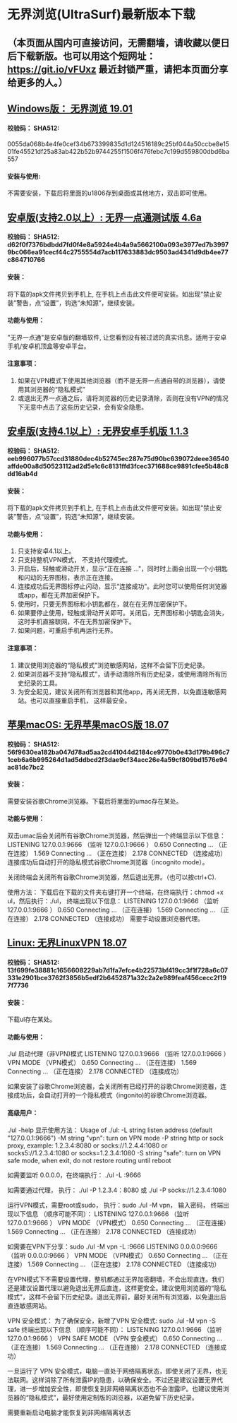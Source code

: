 # 无界浏览(UltraSurf)最新版本下载
## （本页面从国内可直接访问，无需翻墙，请收藏以便日后下载新版。也可以用这个短网址： https://git.io/vFUxz 最近封锁严重，请把本页面分享给更多的人。）

## [Windows版： 无界浏览 19.01](https://raw.githubusercontent.com/wujieliulan/download/master/u.zip)

#### 校验码： SHA512:
0055da068b4e4fe0cef34b673399835d1d124516189c25bf044a50ccbe8e1501fe45521df25a83ab422b52b9744255f1506f476febc7c199d559800dbd6ba557

#### 安装与使用:
不需要安装，下载后将里面的u1806存到桌面或其他地方，双击即可使用。


## [安卓版(支持2.0以上）: 无界一点通测试版 4.6a](https://raw.githubusercontent.com/wujieliulan/download/master/um.apk)

#### 校验码： SHA512:  d62f0f7376bdbdd7fd0f4e8a5924e4b4a9a5662100a093e3977ed7b39979bc066ea91cecf44c2755554d7acb117633883dc9503ad4341d9db4ee77c864710766

#### 安装：

将下载的apk文件拷贝到手机上, 在手机上点击此文件便可安装。如出现“禁止安装”警告，点“设置”，钩选“未知源”，继续安装。

#### 功能与使用：

"无界一点通"是安卓版的翻墙软件, 让您看到没有被过滤的真实讯息。适用于安卓手机/安卓机顶盒等安卓平台。

#### 注意事项：
1. 如果在VPN模式下使用其他浏览器（而不是无界一点通自带的浏览器），请使用其浏览器的“隐私模式”
2. 或退出无界一点通之后，请将浏览器的历史记录清除，否则在没有VPN的情况下无意中点击了这些历史记录，会有安全隐患。


## [安卓版(支持4.1以上）: 无界安卓手机版 1.1.3](https://raw.githubusercontent.com/wujieliulan/download/master/u.apk)

#### 校验码： SHA512: eeb996077b57ccd31880dec4b52745ec287e75d90bc639072deee36540affde00a8d50523112ad2d5e1c6c8131ffd3fcec371688ce9891cfee5b48c8dd16ab4d

#### 安装：

将下载的apk文件拷贝到手机上, 在手机上点击此文件便可安装。如出现“禁止安装”警告，点“设置”，钩选“未知源”，继续安装。

#### 功能与使用：

1. 只支持安卓4.1以上。
2. 只支持整机VPN模式， 不支持代理模式。
3. 开启后，轻触或滑动开关，显示“正在连接 ..."，同时时上面会出现一个小钥匙和闪动的无界图标，表示正在连接。
4. 连接成功后无界图标停止闪动，显示“连接成功“。此时您可以使用任何浏览器或app，都在无界加密保护下。
5. 使用时，只要无界图标和小钥匙都在，就在在无界加密保护下。
6. 如果要停止使用，轻触或滑动开关即可。关闭后，无界图标和小钥匙会消失，这时手机直接联网，不在无界加密保护下。
7. 如果问题，可重启手机再运行无界。

#### 注意事项：
1. 建议使用浏览器的“隐私模式”浏览敏感网站，这样不会留下历史纪录。
2. 如果浏览器不支持“隐私模式”，请手动清除所有历史纪录，或使用清除所有历史纪录的工具。
3. 为安全起见，建议关闭所有浏览器和其他app，再关闭无界，以免直连敏感网站。也可以直接重启手机， 这样最安全。

## [苹果macOS: 无界苹果macOS版 18.07](https://raw.githubusercontent.com/wujieliulan/download/master/u.dmg)

#### 校验码： SHA512: 56f9630ea182ba047d78ad5aa2cd41044d2184ce9770b0e43d179b496c71ceb6a6b995264d1ad5ddbcd2f3dae9cf34acc26e4a59cf809bd1576e94ac81dc7bc2

#### 安装：

需要安装谷歌Chrome浏览器。下载后将里面的umac存在某处。

#### 功能与使用：

双击umac后会关闭所有谷歌Chrome浏览器，然后弹出一个终端显示以下信息：
LISTENING 127.0.0.1:9666 （监听 127.0.0.1:9666 ）
0.650 Connecting ... （正在连接）
1.569 Connecting ... （正在连接）
2.178 CONNECTED （连接成功）
连接成功后自动打开的隐私模式谷歌Chrome浏览器（incognito mode）。

关闭终端会关闭所有谷歌Chrome浏览器，然后退出无界。（也可以按ctrl+C).


使用方法：
下载后在下载的文件夹右键打开一个终端，在终端执行：chmod +x ul，然后执行：./ul， 终端出现以下信息：
LISTENING 127.0.0.1:9666 （监听 127.0.0.1:9666 ）
0.650 Connecting ... （正在连接）
1.569 Connecting ... （正在连接）
2.178 CONNECTED （连接成功）
需要手动设置浏览器代理。

## [Linux: 无界LinuxVPN 18.07](https://raw.githubusercontent.com/wujieliulan/download/master/ul)

#### 校验码： SHA512: 13f699fe38881c1656608229ab7d1fa7efce4b22573bf419cc3f1f728a6c07331e2901bce3762f3856b5edf2b6452871a32c2a2e989feaf456cecc2f197f7736

#### 安装：

下载ul存在某处。

#### 功能与使用：

./ul 启动代理（非VPN)模式
LISTENING 127.0.0.1:9666 （监听 127.0.0.1:9666 ）
VPN MODE （VPN模式）
0.650 Connecting ... （正在连接）
1.569 Connecting ... （正在连接）
2.178 CONNECTED （连接成功）

如果安装了谷歌Chrome浏览器，会关闭所有已经打开的谷歌Chrome浏览器，连接成功后，会自动打开的一个隐私模式（ingonito)的谷歌Chrome浏览器。

#### 高级用户：

./ul -help 显示使用方法：
Usage of ./ul:
-L string
listen address (default "127.0.0.1:9666")
-M string
"vpn": turn on VPN mode
-P string
http or sock proxy, example: 1.2.3.4:8080 or socks://1.2.4.4:1080 or socks5://1.2.3.4:1080 or socks=1.2.3.4:1080
-S string
"safe": turn on VPN safe mode, when exit, do not restore routing until reboot

如需要监听 0.0.0.0，在终端执行： ./ul -L :9666

如需要通过代理， 执行： ./ul -P 1.2.3.4：8080 或 ./ul -P socks://1.2.3.4:1080

运行VPN模式，需要root或sudo， 执行：sudo ./ul -M vpn， 输入密码， 终端出现以下信息 （顺序可能不同）：
LISTENING 127.0.0.1:9666 （监听 127.0.0.1:9666 ）
VPN MODE （VPN模式）
0.650 Connecting ... （正在连接）
1.569 Connecting ... （正在连接）
2.178 CONNECTED （连接成功）

如需要在VPN下分享：sudo ./ul -M vpn -L :9666
LISTENING 0.0.0.0:9666 （监听 0.0.0.0:9666 ）
VPN MODE （VPN模式）
0.650 Connecting ... （正在连接）
1.569 Connecting ... （正在连接）
2.178 CONNECTED （连接成功）

在VPN模式下不需要设置代理，整机都通过无界加密翻墙，不会出现直连。我们还是建议设置代理以避免退出无界后直连，这样更安全。建议使用浏览器的“隐私模式”，这样不会留下历史纪录。退出无界前，最好关闭所有浏览器，以免退出后直连敏感网站。

VPN 安全模式：
为了确保安全，新增了VPN 安全模式: sudo ./ul -M vpn -S safe
终端出现以下信息 （顺序可能不同）：
LISTENING 127.0.0.1:9666 （监听 127.0.0.1:9666 ）
VPN SAFE MODE （VPN 安全模式）
0.650 Connecting ... （正在连接）
1.569 Connecting ... （正在连接）
2.178 CONNECTED （连接成功）

一旦运行了 VPN 安全模式，电脑一直处于网络隔离状态，即使关闭了无界，也无法联网。这样消除了所有泄露IP的隐患，以确保安全。不过还是建议设置无界代理，进一步增加安全性，即使恢复到非网络隔离状态也不会泄露IP。也建议使用浏览器的“隐私模式”，最好使用定制版的浏览器，以避免留下历史纪录。

需要重新启动电脑才能恢复到非网络隔离状态
